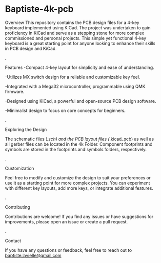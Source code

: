 # Baptiste-4k-pcb
Overview
This repository contains the PCB design files for a 4-key keyboard implemented using KiCad. The project was undertaken to gain proficiency in KiCad and serve as a stepping stone for more complex commissioned and personal projects. This simple yet functional 4-key keyboard is a great starting point for anyone looking to enhance their skills in PCB design and KiCad.

.

Features
-Compact 4-key layout for simplicity and ease of understanding.

-Utilizes MX switch design for a reliable and customizable key feel.

-Integrated with a Mega32 microcontroller, programmable using QMK firmware.

-Designed using KiCad, a powerful and open-source PCB design software.

-Minimalist design to focus on core concepts for beginners.

.

Exploring the Design

The schematic files (*.sch) and the PCB layout files (*.kicad_pcb) as well as all gerber files can be located in the 4k Folder.
Component footprints and symbols are stored in the footprints and symbols folders, respectively.

.

Customization

Feel free to modify and customize the design to suit your preferences or use it as a starting point for more complex projects. You can experiment with different key layouts, add more keys, or integrate additional features.

.

Contributing

Contributions are welcome! If you find any issues or have suggestions for improvements, please open an issue or create a pull request.

.

Contact

If you have any questions or feedback, feel free to reach out to baptiste.lavielle@gmail.com
